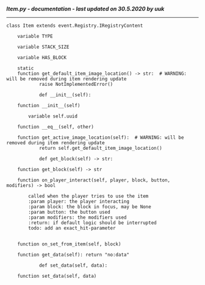 ***Item.py - documentation - last updated on 30.5.2020 by uuk***
___

    class Item extends event.Registry.IRegistryContent

        variable TYPE

        variable STACK_SIZE

        variable HAS_BLOCK

        static
        function get_default_item_image_location() -> str:  # WARNING: will be removed during item rendering update
                raise NotImplementedError()
                
                def __init__(self):

        function __init__(self)

            variable self.uuid

        function __eq__(self, other)

        function get_active_image_location(self):  # WARNING: will be removed during item rendering update
                return self.get_default_item_image_location()
                
                def get_block(self) -> str:

        function get_block(self) -> str

        function on_player_interact(self, player, block, button, modifiers) -> bool
            
            called when the player tries to use the item
            :param player: the player interacting
            :param block: the block in focus, may be None
            :param button: the button used
            :param modifiers: the modifiers used
            :return: if default logic should be interrupted
            todo: add an exact_hit-parameter


        function on_set_from_item(self, block)

        function get_data(self): return "no:data"
                
                def set_data(self, data):

        function set_data(self, data)